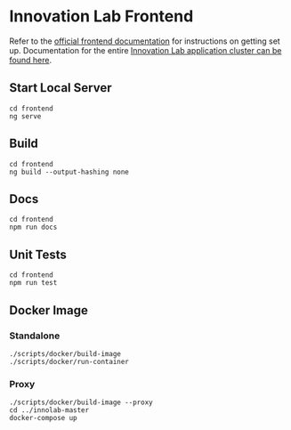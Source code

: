 # Innovation Lab Frontend

Refer to the [official frontend documentation](https://innolab-coverage.makpar-innovation.net/frontend/index.html) for instructions on getting set up. Documentation for the entire [Innovation Lab application cluster can be found here](https://innolab-coverage.makpar-innovation.net).

## Start Local Server

```
cd frontend
ng serve
```

## Build

```
cd frontend
ng build --output-hashing none
```

## Docs

```
cd frontend
npm run docs
```

## Unit Tests

```
cd frontend
npm run test
```

## Docker Image
### Standalone
```
./scripts/docker/build-image
./scripts/docker/run-container
```

### Proxy
```
./scripts/docker/build-image --proxy
cd ../innolab-master
docker-compose up
```
